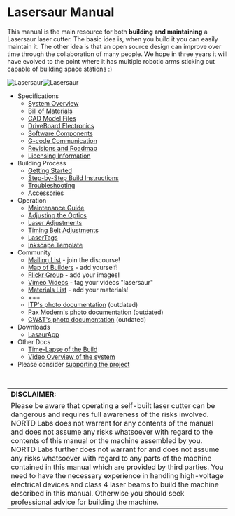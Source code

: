 Lasersaur Manual
===============

This manual is the main resource for both **building and maintaining** a Lasersaur laser cutter. The basic idea is, when you build it you can easily maintain it. The other idea is that an open source design can improve over time through the collaboration of many people. We hope in three years it will have evolved to the point where it has multiple robotic arms sticking out capable of building space stations :)

![Lasersaur](http://farm9.staticflickr.com/8142/7139599325_1b7036b97e_n.jpg)![Lasersaur](http://farm9.staticflickr.com/8156/7139609703_b8134916f2_n.jpg)

* Specifications
  * [System Overview](overview.md)
  * [Bill of Materials](bom.md)
  * [CAD Model Files](model.md)
  * [DriveBoard Electronics](driveboard.md)
  * [Software Components](software.md)
  * [G-code Communication](gcode.md)
  * [Revisions and Roadmap](revisions.md)
  * [Licensing Information](license.md)
* Building Process
  * [Getting Started](start.md)
  * [Step-by-Step Build Instructions](build/)
  * [Troubleshooting](troubleshooting.md)
  * [Accessories](accessories.md)
* Operation
  * [Maintenance Guide](operation.md)
  * [Adjusting the Optics](optics_setup.md)
  * [Laser Adjustments](laser_adjustments.md)
  * [Timing Belt Adjustments](timing_belts.md)
  * [LaserTags](lasertags.md)
  * [Inkscape Template](inkscape.md)
* Community
  * [Mailing List](https://groups.google.com/forum/#!forum/lasersaur) - join the discourse!
  * [Map of Builders](http://maps.google.com/maps/ms?msid=212793647571970047289.0004a1eb83351b9926511&msa=0) - add yourself!
  * [Flickr Group](http://www.flickr.com/groups/lasersaur/) - add your images!
  * [Vimeo Videos](https://vimeo.com/search/sort:date/format:thumbnail?q=lasersaur) - tag your videos "lasersaur"
  * [Materials List](https://sites.google.com/site/lasersaurmaterialswiki) - add your materials!
  * +++
  * [ITP's photo documentation](http://www.flickr.com/photos/greentulips/sets/72157630003201811/) (outdated)
  * [Pax Modern's photo documentation](http://www.flickr.com/photos/77171978@N02/sets/72157629442984600/) (outdated)
  * [CW&T's photo documentation](http://www.flickr.com/photos/cwwang/sets/72157630319998790/) (outdated)
* Downloads
  * [LasaurApp](https://github.com/stefanix/LasaurApp)
* Other Docs
  * [Time-Lapse of the Build](https://vimeo.com/61359997)
  * [Video Overview of the system](https://vimeo.com/80734927)
* Please consider [supporting the project](http://labs.nortd.com/lasersaur/#feed)


<br>
<table>
<tr><td><strong>DISCLAIMER:</strong></td></tr>
<tr><td>
Please be aware that operating a self-built laser cutter can be dangerous and requires full awareness of the risks involved. NORTD Labs does not warrant for any contents of the manual and does not assume any risks whatsoever with regard to the contents of this manual or the machine assembled by you. NORTD Labs further does not warrant for and does not assume any risks whatsoever with regard to any parts of the machine contained in this manual which are provided by third parties. You need to have the necessary experience in handling high-voltage electrical devices and class 4 laser beams to build the machine described in this manual. Otherwise you should seek professional advice for building the machine.
</td></tr>
</table>
